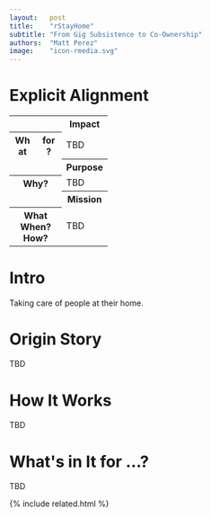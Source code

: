 ```yaml
---
layout:   post
title:    "rStayHome"
subtitle: "From Gig Subsistence to Co-Ownership"
authors:  "Matt Perez"
image:    "icon-rmedia.svg"
---
```


<div style="display: none; ">
 <p>Taking care of people in their home</p>
</div>

<h1>Explicit Alignment</h1>
   <div class='_center'>
    <table class='_explicitalignment'>
     <tr>
      <td></td>
      <th>Impact</th>
     </tr>
     <tr>
      <th style='column-width:20px; col-width:30px; '>What for?</th>
      <td>TBD</td>
     </tr>
     <tr>
      <td></td>
      <th>Purpose</th>
     </tr>
     <tr>
      <th>Why?</th>
      <td>TBD</td>
     </tr>
     <tr>
      <td></td>
      <th>Mission</th>
     </tr>
     <tr>
      <th>What<br>When?<br>How?</th>
      <td>TBD</td>
     </tr>
    </table>
   </div>

<h1>Intro</h1>
 <p>Taking care of people at their home.</p>

<h1>Origin Story</h1>
 <p>TBD</p>

<h1>How It Works</h1>
 <p>TBD</p>

<h1>What's in It for &hellip;?</h1>
 <p>TBD</p>

{% include related.html %}
